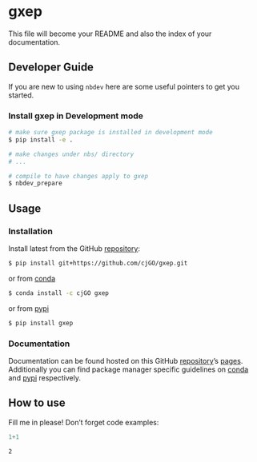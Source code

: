 # gxep


<!-- WARNING: THIS FILE WAS AUTOGENERATED! DO NOT EDIT! -->

This file will become your README and also the index of your
documentation.

## Developer Guide

If you are new to using `nbdev` here are some useful pointers to get you
started.

### Install gxep in Development mode

``` sh
# make sure gxep package is installed in development mode
$ pip install -e .

# make changes under nbs/ directory
# ...

# compile to have changes apply to gxep
$ nbdev_prepare
```

## Usage

### Installation

Install latest from the GitHub
[repository](https://github.com/cjGO/gxep):

``` sh
$ pip install git+https://github.com/cjGO/gxep.git
```

or from [conda](https://anaconda.org/cjGO/gxep)

``` sh
$ conda install -c cjGO gxep
```

or from [pypi](https://pypi.org/project/gxep/)

``` sh
$ pip install gxep
```

### Documentation

Documentation can be found hosted on this GitHub
[repository](https://github.com/cjGO/gxep)’s
[pages](https://cjGO.github.io/gxep/). Additionally you can find package
manager specific guidelines on [conda](https://anaconda.org/cjGO/gxep)
and [pypi](https://pypi.org/project/gxep/) respectively.

## How to use

Fill me in please! Don’t forget code examples:

``` python
1+1
```

    2
